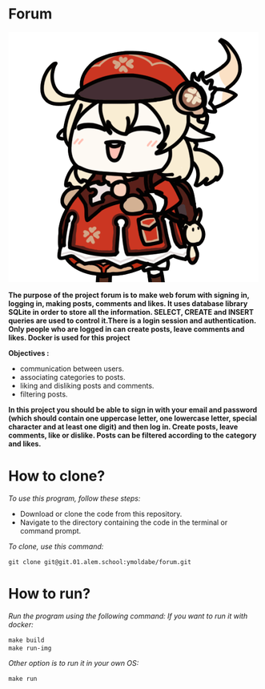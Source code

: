 # Forum

![Пример анимированной картинки](images/ll.gif)

**The purpose of the project forum is to make web forum with signing in, logging in, making posts, comments and likes. It uses database library SQLite in order to store all the information. SELECT, CREATE and INSERT queries are used to control it.There is a login session and authentication. Only people who are logged in can create posts, leave comments and likes. Docker is used for this project**

**Objectives :**
+    communication between users.
+   associating categories to posts.
+   liking and disliking posts and comments.
+   filtering posts.

**In this project you should be able to sign in with your email and password (which should contain one uppercase letter, one lowercase letter, special character and at least one digit) and then log in. Create posts, leave comments, like or dislike. Posts can be filtered according to the category and likes.**


# How to clone?
_To use this program, follow these steps:_
+   Download or clone the code from this repository.
+   Navigate to the directory containing the code in the terminal or command prompt.

_To clone, use this command:_
```
git clone git@git.01.alem.school:ymoldabe/forum.git
```
# How to run?
_Run the program using the following command:_
_If you want to run it with docker:_
```
make build
make run-img 
```
_Other option is to run it in your own OS:_
```
make run
```